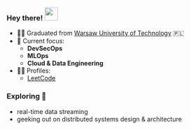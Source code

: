 ### Hey there! <img src="https://media.giphy.com/media/hvRJCLFzcasrR4ia7z/giphy.gif" width="30"> 

- 👨‍🎓 Graduated from [Warsaw University of Technology](https://www.pw.edu.pl/engpw) 🇵🇱
- 🔭 Current focus:
  * **DevSecOps**
  * **MLOps**
  * **Cloud & Data Engineering**
- 👨‍💻 Profiles:
  * [LeetCode](https://leetcode.com/rchojn/)

### **Exploring** 🌱
- real-time data streaming
- geeking out on distributed systems design & architecture

<!--
<p align="center">
  <img src="https://github-readme-stats.vercel.app/api?username=rchojn&show_icons=true&custom_title=Github%20Stats&theme=dracula">
</p>
-->

